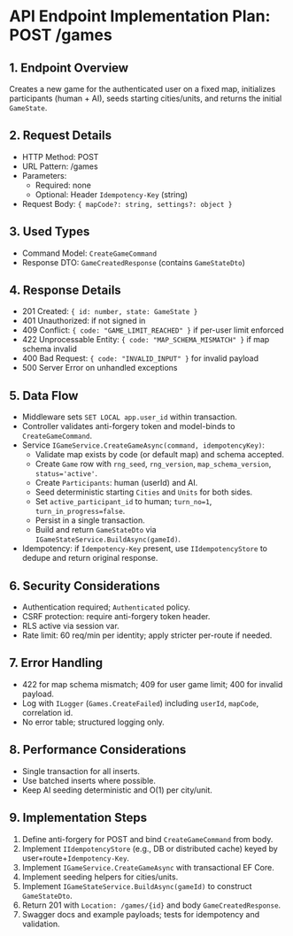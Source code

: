 # API Endpoint Implementation Plan: POST /games

## 1. Endpoint Overview
Creates a new game for the authenticated user on a fixed map, initializes participants (human + AI), seeds starting cities/units, and returns the initial `GameState`.

## 2. Request Details
- HTTP Method: POST
- URL Pattern: /games
- Parameters:
  - Required: none
  - Optional: Header `Idempotency-Key` (string)
- Request Body: `{ mapCode?: string, settings?: object }`

## 3. Used Types
- Command Model: `CreateGameCommand`
- Response DTO: `GameCreatedResponse` (contains `GameStateDto`)

## 4. Response Details
- 201 Created: `{ id: number, state: GameState }`
- 401 Unauthorized: if not signed in
- 409 Conflict: `{ code: "GAME_LIMIT_REACHED" }` if per-user limit enforced
- 422 Unprocessable Entity: `{ code: "MAP_SCHEMA_MISMATCH" }` if map schema invalid
- 400 Bad Request: `{ code: "INVALID_INPUT" }` for invalid payload
- 500 Server Error on unhandled exceptions

## 5. Data Flow
- Middleware sets `SET LOCAL app.user_id` within transaction.
- Controller validates anti-forgery token and model-binds to `CreateGameCommand`.
- Service `IGameService.CreateGameAsync(command, idempotencyKey)`:
  - Validate map exists by code (or default map) and schema accepted.
  - Create `Game` row with `rng_seed`, `rng_version`, `map_schema_version`, `status='active'`.
  - Create `Participants`: human (userId) and AI.
  - Seed deterministic starting `Cities` and `Units` for both sides.
  - Set `active_participant_id` to human; `turn_no=1`, `turn_in_progress=false`.
  - Persist in a single transaction.
  - Build and return `GameStateDto` via `IGameStateService.BuildAsync(gameId)`.
- Idempotency: if `Idempotency-Key` present, use `IIdempotencyStore` to dedupe and return original response.

## 6. Security Considerations
- Authentication required; `Authenticated` policy.
- CSRF protection: require anti-forgery token header.
- RLS active via session var.
- Rate limit: 60 req/min per identity; apply stricter per-route if needed.

## 7. Error Handling
- 422 for map schema mismatch; 409 for user game limit; 400 for invalid payload.
- Log with `ILogger` (`Games.CreateFailed`) including `userId`, `mapCode`, correlation id.
- No error table; structured logging only.

## 8. Performance Considerations
- Single transaction for all inserts.
- Use batched inserts where possible.
- Keep AI seeding deterministic and O(1) per city/unit.

## 9. Implementation Steps
1. Define anti-forgery for POST and bind `CreateGameCommand` from body.
2. Implement `IIdempotencyStore` (e.g., DB or distributed cache) keyed by user+route+`Idempotency-Key`.
3. Implement `IGameService.CreateGameAsync` with transactional EF Core.
4. Implement seeding helpers for cities/units.
5. Implement `IGameStateService.BuildAsync(gameId)` to construct `GameStateDto`.
6. Return 201 with `Location: /games/{id}` and body `GameCreatedResponse`.
7. Swagger docs and example payloads; tests for idempotency and validation.

